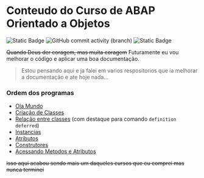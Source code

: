 # Conteudo do Curso de ABAP Orientado a Objetos #


![Static Badge](https://img.shields.io/badge/development-abap-blue) 
![GitHub commit activity (branch)](https://img.shields.io/github/commit-activity/t/edmilson-nascimento/ABAP-Orientado-Objetos-udemy-course)
![Static Badge](https://img.shields.io/badge/poo-abap-teal)

~~Quando Deus der coragem, mas muita coragem~~ Futuramente eu vou melhorar o código e aplicar uma boa documentação.

> Estou pensando aqui e ja falei em varios respositorios que ia melhorar a documentação e ate hoje nada...

### Ordem dos programas ###
- [Ola Mundo](https://github.com/edmilson-nascimento/ABAP-Orientado-Objetos-udemy-course/blob/master/ola_mundo.abap)
- [Criação de Classes](https://github.com/edmilson-nascimento/ABAP-Orientado-Objetos-udemy-course/blob/master/zprimeiro_prog_oo.abap)
- [Relação entre classes](https://github.com/edmilson-nascimento/ABAP-Orientado-Objetos-udemy-course/blob/master/zprimeiro_prog_oo_relacoes.abap) (com destaque para comando `definition deferred`)
- [Instancias](https://github.com/edmilson-nascimento/ABAP-Orientado-Objetos-udemy-course/blob/master/zinstancias_oo.abap)
- [Atributos](https://github.com/edmilson-nascimento/ABAP-Orientado-Objetos-udemy-course/blob/master/zatributos_oo.abap)
- [Construtores](https://github.com/edmilson-nascimento/ABAP-Orientado-Objetos-udemy-course/blob/master/zconstrutores_oo.abap)
- [Acessando Metodos e Atributos](https://github.com/edmilson-nascimento/ABAP-Orientado-Objetos-udemy-course/blob/master/zacessando_metodos_atrib_oo.abap)


~~isso aqui acabou sendo mais um daqueles cursos que eu comprei mas nunca terminei~~